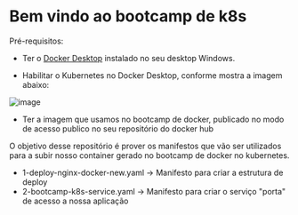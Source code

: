 # Bem vindo ao bootcamp de k8s

Pré-requisitos:

  - Ter o [Docker Desktop](https://www.docker.com/products/docker-desktop) instalado no seu desktop Windows.
  
  - Habilitar o Kubernetes no Docker Desktop, conforme mostra a imagem abaixo:

![image](https://user-images.githubusercontent.com/28758743/121741408-e17ee780-cad4-11eb-9853-2816820d460b.png)

  - Ter a imagem que usamos no bootcamp de docker, publicado no modo de acesso publico no seu repositório do docker hub 

O objetivo desse repositório é prover os manifestos que vão ser utilizados para a subir nosso container gerado no bootcamp de docker no kubernetes.

  - 1-deploy-nginx-docker-new.yaml -> Manifesto para criar a estrutura de deploy
  - 2-bootcamp-k8s-service.yaml -> Manifesto para criar o serviço "porta" de acesso a nossa aplicação
